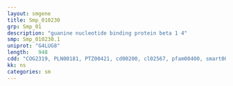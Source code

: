 ```yaml
---
layout: smgene
title: Smp_010230
grp: Smp_01
description: "guanine nucleotide binding protein beta 1 4"
smp: Smp_010230.1
uniprot: "G4LUG8"
length:   948
cdd: "COG2319, PLN00181, PTZ00421, cd00200, cl02567, pfam00400, smart00320"
kk: ns
categories: sm
---
```

